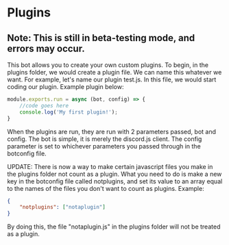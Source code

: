 # Plugins
## Note: This is still in beta-testing mode, and errors may occur.
This bot allows you to create your own custom plugins.
To begin, in the plugins folder, we would create a plugin file. We can name this whatever we want. For example, let's name our plugin test.js. In this file, we would start coding our plugin. Example plugin below:
```js
module.exports.run = async (bot, config) => {
    //code goes here
    console.log('My first plugin!');
}
```
When the plugins are run, they are run with 2 parameters passed, bot and config. The bot is simple, it is merely the discord.js client. The config parameter is set to whichever parameters you passed through in the botconfig file.

UPDATE: There is now a way to make certain javascript files you make in the plugins folder not count as a plugin. What you need to do is make a new key in the botconfig file called notplugins, and set its value to an array equal to the names of the files you don't want to count as plugins. Example:
```json
{
    "notplugins": ["notaplugin"]
}
```
By doing this, the file "notaplugin.js" in the plugins folder will not be treated as a plugin.